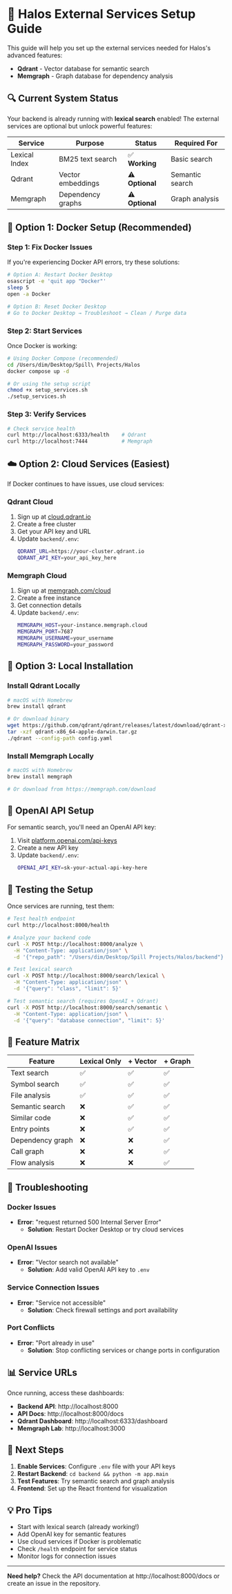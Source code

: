 # 🚀 Halos External Services Setup Guide

This guide will help you set up the external services needed for Halos's advanced features:
- **Qdrant** - Vector database for semantic search
- **Memgraph** - Graph database for dependency analysis

## 🔍 Current System Status

Your backend is already running with **lexical search** enabled! The external services are optional but unlock powerful features:

| Service | Purpose | Status | Required For |
|---------|---------|--------|--------------|
| Lexical Index | BM25 text search | ✅ **Working** | Basic search |
| Qdrant | Vector embeddings | ⚠️ **Optional** | Semantic search |
| Memgraph | Dependency graphs | ⚠️ **Optional** | Graph analysis |

## 🐳 Option 1: Docker Setup (Recommended)

### Step 1: Fix Docker Issues

If you're experiencing Docker API errors, try these solutions:

```bash
# Option A: Restart Docker Desktop
osascript -e 'quit app "Docker"'
sleep 5
open -a Docker

# Option B: Reset Docker Desktop
# Go to Docker Desktop → Troubleshoot → Clean / Purge data
```

### Step 2: Start Services

Once Docker is working:

```bash
# Using Docker Compose (recommended)
cd /Users/dim/Desktop/Spill\ Projects/Halos
docker compose up -d

# Or using the setup script
chmod +x setup_services.sh
./setup_services.sh
```

### Step 3: Verify Services

```bash
# Check service health
curl http://localhost:6333/health    # Qdrant
curl http://localhost:7444           # Memgraph
```

## ☁️ Option 2: Cloud Services (Easiest)

If Docker continues to have issues, use cloud services:

### Qdrant Cloud
1. Sign up at [cloud.qdrant.io](https://cloud.qdrant.io/)
2. Create a free cluster
3. Get your API key and URL
4. Update `backend/.env`:
   ```bash
   QDRANT_URL=https://your-cluster.qdrant.io
   QDRANT_API_KEY=your_api_key_here
   ```

### Memgraph Cloud
1. Sign up at [memgraph.com/cloud](https://memgraph.com/cloud)
2. Create a free instance
3. Get connection details
4. Update `backend/.env`:
   ```bash
   MEMGRAPH_HOST=your-instance.memgraph.cloud
   MEMGRAPH_PORT=7687
   MEMGRAPH_USERNAME=your_username
   MEMGRAPH_PASSWORD=your_password
   ```

## 🔧 Option 3: Local Installation

### Install Qdrant Locally
```bash
# macOS with Homebrew
brew install qdrant

# Or download binary
wget https://github.com/qdrant/qdrant/releases/latest/download/qdrant-x86_64-apple-darwin.tar.gz
tar -xzf qdrant-x86_64-apple-darwin.tar.gz
./qdrant --config-path config.yaml
```

### Install Memgraph Locally
```bash
# macOS with Homebrew
brew install memgraph

# Or download from https://memgraph.com/download
```

## 🔑 OpenAI API Setup

For semantic search, you'll need an OpenAI API key:

1. Visit [platform.openai.com/api-keys](https://platform.openai.com/api-keys)
2. Create a new API key
3. Update `backend/.env`:
   ```bash
   OPENAI_API_KEY=sk-your-actual-api-key-here
   ```

## 🧪 Testing the Setup

Once services are running, test them:

```bash
# Test health endpoint
curl http://localhost:8000/health

# Analyze your backend code
curl -X POST http://localhost:8000/analyze \
  -H "Content-Type: application/json" \
  -d '{"repo_path": "/Users/dim/Desktop/Spill Projects/Halos/backend"}'

# Test lexical search
curl -X POST http://localhost:8000/search/lexical \
  -H "Content-Type: application/json" \
  -d '{"query": "class", "limit": 5}'

# Test semantic search (requires OpenAI + Qdrant)
curl -X POST http://localhost:8000/search/semantic \
  -H "Content-Type: application/json" \
  -d '{"query": "database connection", "limit": 5}'
```

## 🎯 Feature Matrix

| Feature | Lexical Only | + Vector | + Graph |
|---------|-------------|----------|---------|
| Text search | ✅ | ✅ | ✅ |
| Symbol search | ✅ | ✅ | ✅ |
| File analysis | ✅ | ✅ | ✅ |
| Semantic search | ❌ | ✅ | ✅ |
| Similar code | ❌ | ✅ | ✅ |
| Entry points | ❌ | ✅ | ✅ |
| Dependency graph | ❌ | ❌ | ✅ |
| Call graph | ❌ | ❌ | ✅ |
| Flow analysis | ❌ | ❌ | ✅ |

## 🚨 Troubleshooting

### Docker Issues
- **Error**: "request returned 500 Internal Server Error"
  - **Solution**: Restart Docker Desktop or try cloud services

### OpenAI Issues
- **Error**: "Vector search not available"
  - **Solution**: Add valid OpenAI API key to `.env`

### Service Connection Issues
- **Error**: "Service not accessible"
  - **Solution**: Check firewall settings and port availability

### Port Conflicts
- **Error**: "Port already in use"
  - **Solution**: Stop conflicting services or change ports in configuration

## 📊 Service URLs

Once running, access these dashboards:

- **Backend API**: http://localhost:8000
- **API Docs**: http://localhost:8000/docs
- **Qdrant Dashboard**: http://localhost:6333/dashboard
- **Memgraph Lab**: http://localhost:3000

## 🔄 Next Steps

1. **Enable Services**: Configure `.env` file with your API keys
2. **Restart Backend**: `cd backend && python -m app.main`
3. **Test Features**: Try semantic search and graph analysis
4. **Frontend**: Set up the React frontend for visualization

## 💡 Pro Tips

- Start with lexical search (already working!)
- Add OpenAI key for semantic features
- Use cloud services if Docker is problematic
- Check `/health` endpoint for service status
- Monitor logs for connection issues

---

**Need help?** Check the API documentation at http://localhost:8000/docs or create an issue in the repository. 
